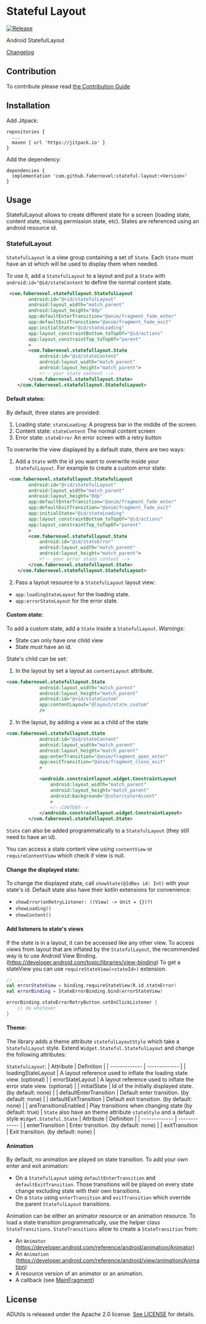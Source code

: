 # Stateful Layout
[![Release](https://jitpack.io/v/fabernovel/stateful-layout.svg)](https://jitpack.io/#fabernovel/stateful-layout)

Android StatefulLayout

[Changelog](CHANGELOG.md)

## Contribution
To contribute please read [the Contribution Guide](docs/CONTRIBUTING.md)

## Installation
Add Jitpack:
```
repositories {
  ...
  maven { url 'https://jitpack.io' }
}
```

Add the dependency:
```
dependencies {
  implementation 'com.github.fabernovel:stateful-layout:<Version>'
}
```

## Usage
StatefulLayout allows to create different state for a screen (loading state, content state, missing permission state, etc).
States are referenced using an android resource id.

### StatefulLayout

`StatefulLayout` is a view group containing a set of `State`.
Each `State` must have an id which will be used to display them when needed.

To use it, add a `StatefulLayout` to a layout and put a `State` with `android:id="@id/stateContent` to define the normal content state.
``` XML
 <com.fabernovel.statefullayout.StatefulLayout
        android:id="@+id/statefulLayout"
        android:layout_width="match_parent"
        android:layout_height="0dp"
        app:defaultEnterTransition="@anim/fragment_fade_enter"
        app:defaultExitTransition="@anim/fragment_fade_exit"
        app:initialState="@id/stateLoading"
        app:layout_constraintBottom_toTopOf="@id/actions"
        app:layout_constraintTop_toTopOf="parent"
        >
        <com.fabernovel.statefullayout.State
            android:id="@id/stateContent"
            android:layout_width="match_parent"
            android:layout_height="match_parent">
            <!-- your state content -->
        </com.fabernovel.statefullayout.State>
    </com.fabernovel.statefullayout.StatefulLayout>
```

#### Default states:
By default, three states are provided:
1. Loading state: `stateLoading`:
  A progress bar in the middle of the screen.
2. Content state: `stateContent`
  The normal content screen
3. Error state: `stateError`
  An error screen with a retry button

To overwrite the view displayed by a default state, there are two ways:

1. Add a `State` with the id you want to overwrite inside your `StatefulLayout`.
For example to create a custom error state:
```XML
 <com.fabernovel.statefullayout.StatefulLayout
        android:id="@+id/statefulLayout"
        android:layout_width="match_parent"
        android:layout_height="0dp"
        app:defaultEnterTransition="@anim/fragment_fade_enter"
        app:defaultExitTransition="@anim/fragment_fade_exit"
        app:initialState="@id/stateLoading"
        app:layout_constraintBottom_toTopOf="@id/actions"
        app:layout_constraintTop_toTopOf="parent"
        >
        <com.fabernovel.statefullayout.State
            android:id="@id/stateError"
            android:layout_width="match_parent"
            android:layout_height="match_parent">
            <!-- your error state content -->
        </com.fabernovel.statefullayout.State>
    </com.fabernovel.statefullayout.StatefulLayout>
```
2. Pass a layout resource to a `StatefulLayout` layout view:
  - `app:loadingStateLayout` for the loading state.
  - `app:errorStateLayout` for the error state.

#### Custom state:
To add a custom state, add a `State` inside a `StatefulLayout`.
*Warnings*:
- State can only have *one* child view
- State *must* have an id.

State's child can be set:
1. In the layout by set a layout as `contentLayout` attribute.
```xml
<com.fabernovel.statefullayout.State
            android:layout_width="match_parent"
            android:layout_height="match_parent"
            android:id="@+id/stateCustom"
            app:contentLayout="@layout/state_custom"
            />
```
2. In the layout, by adding a view as a child of the state
```xml
<com.fabernovel.statefullayout.State
            android:id="@id/stateContent"
            android:layout_width="match_parent"
            android:layout_height="match_parent"
            app:enterTransition="@anim/fragment_open_enter"
            app:exitTransition="@anim/fragment_close_exit"
            >

            <androidx.constraintlayout.widget.ConstraintLayout
                android:layout_width="match_parent"
                android:layout_height="match_parent"
                android:background="@color/colorAccent"
                >
                <!--CONTENT-->
            </androidx.constraintlayout.widget.ConstraintLayout>
        </com.fabernovel.statefullayout.State>
```

`State` can also be added programmatically to a `StatefulLayout` (they still need to have an id).

You can access a state content view using `contentView` or `requireContentView` which check
if view is null.

#### Change the displayed state:
To change the displayed state, call `showState(@IdRes id: Int)` with your state's id.
Default state also have their kotlin extensions for convenience:
- `showError(onRetryListener: ((View) -> Unit = {})?)`
- `showLoading()`
- `showContent()`

#### Add listeners to state's views
If the state is in a layout, it can be accessed like any other view.
To access views from layout that are inflated by the `StatefulLayout`, the recommended way is to
use Android View Binding. (https://developer.android.com/topic/libraries/view-binding)
To get a stateView you can use `requireStateView(<stateId>)` extension.

``` kotlin
// ...
val errorStateView = binding.requireStateView(R.id.stateError)       
val errorBinding = StateErrorBinding.bind(errorStateView)

errorBinding.stateErrorRetryButton.setOnClickListener {
    // do whatever
}
```     

#### Theme:
 The library adds a theme attribute `statefulLayoutStyle` which take a `StatefulLayout` style.
 Extend `Widget.Stateful.StatefulLayout` and change the following attributes:  

`StatefulLayout`:
| Attribute  | Definition |
| ------------- | ------------- |
| loadingStateLayout  | A layout reference used to inflate the loading state view. (optional)  |
| errorStateLayout  | A layout reference used to inflate the error state view. (optional)  |
| initialState  | Id of the initially displayed state. (by default: none)  |
| defaultEnterTransition  | Default enter transition. (by default: none)  |
| defaultExitTransition  | Default exit transition. (by default: none)  |
| areTransitionsEnabled | Play transitions when changing state (by default: true) |
`State` also have an theme attribute `stateStyle` and a default style `Widget.Stateful.State`
| Attribute  | Definition |
| ------------- | ------------- |
| enterTransition  | Enter transition. (by default: none)  |
| exitTransition  | Exit transition. (by default: none)  |

#### Animation

By default, no animation are played on state transition. To add your own enter and exit
animation:
- On a `StatefulLayout` using `defaultEnterTransition` and `defaultExitTransition`. Those transitions
will be played on every state change excluding state with their own transitions.
- On a `State` using `enterTransition` and `exitTransition` which override the parent `StatefulLayout`
 transitions.

Animation can be either an animator resource or an animation resource.
To load a state transition programmatically, use the helper class `StateTransitions`.
`StateTransitions` allow to create a `StateTransition` from:
- An `Animator` (https://developer.android.com/reference/android/animation/Animator)
- An `Animation` (https://developer.android.com/reference/android/view/animation/Animation)
- A resource version of an animator or an animation.
- A callback (see [MainFragment](https://github.com/faberNovel/stateful-layout/blob/develop/sample-app/src/main/java/com/fabernovel/statefullayout/sample/ui/main/MainFragment.kt))  

## License

ADUtils is released under the Apache 2.0 license. [See LICENSE](LICENSE) for details.

